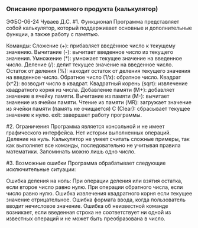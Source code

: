 ### Описание программного продукта (калькулятор)
ЭФБО-06-24 Чуваев Д.С.
#1. Функционал
Программа представляет собой калькулятор, который поддерживает основные и дополнительные функции, а также работу с памятью.

Команды:
Сложение (+): прибавляет введённое число к текущему значению.
Вычитание (-): вычитает введенное число из текущего значения.
Умножение (*): умножает текущее значение на введенное число.
Деление (/): делит текущее значение на введенное число.
Остаток от деления (%): находит остаток от деления текущего значения на введенное число.
Обратное число (1/x): обратное число.
Квадрат (x^2): возводит число в квадрат.
Квадратный корень (sqrt): извлечение квадратного корня из числа.
Добавление памяти (M+): добавляет значение в ячейку памяти.
Вычитание из памяти (M-): вычитает значение из ячейки памяти.
Чтение из памяти (MR): загружает значение из ячейки памяти (память не очищается)
C (Clear): сбрасывает текущее значение к нулю.
exit: завершает работу программы.

#2. Ограничения
Программа является консольной и не имеет графического интерфейса.
Нет истории выполненных операций.
Деление на нуль.
Калькулятор не умеет считать сложные примеры, так как выполняет все команды, последовательно не учитывая правила математики.
Запоминать можно лишь одно число.

#3. Возможные ошибки
Программа обрабатывает следующие исключительные ситуации:

Ошибка деления на ноль:
При операции деления или взятия остатка, если второе число равно нулю.
При операции обратного числа, если число равно нулю.
Ошибка извлечения квадратного корня если текущее значение отрицательное.
Ошибка формата ввода, когда пользователь вводит нечисловое значение.
Ошибка об неизвестной команде возникает, если введенная строка не соответствует ни одной из известных операций и не может быть преобразована в число.
